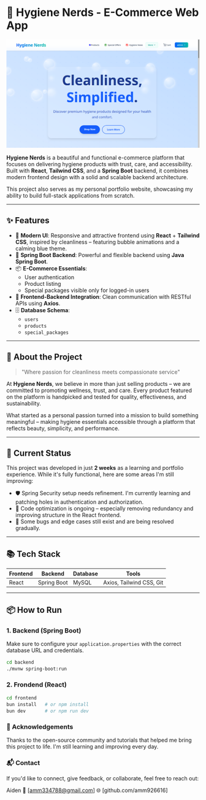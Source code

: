 # 🧼 Hygiene Nerds - E-Commerce Web App

![sample-intro-screenshot](./github_background/hygiene_nerds.png)

**Hygiene Nerds** is a beautiful and functional e-commerce platform that focuses on delivering hygiene products with trust, care, and accessibility. Built with **React**, **Tailwind CSS**, and a **Spring Boot** backend, it combines modern frontend design with a solid and scalable backend architecture.

This project also serves as my personal portfolio website, showcasing my ability to build full-stack applications from scratch.

---

## ✨ Features

- 💅 **Modern UI**: Responsive and attractive frontend using **React** + **Tailwind CSS**, inspired by cleanliness – featuring bubble animations and a calming blue theme.
- 🔐 **Spring Boot Backend**: Powerful and flexible backend using **Java Spring Boot**.
- 📦 **E-Commerce Essentials**:
  - User authentication
  - Product listing
  - Special packages visible only for logged-in users
- 🔗 **Frontend-Backend Integration**: Clean communication with RESTful APIs using **Axios**.
- 🗄️ **Database Schema**:
  - `users`
  - `products`
  - `special_packages`

---

## 🧠 About the Project

> "Where passion for cleanliness meets compassionate service"

At **Hygiene Nerds**, we believe in more than just selling products – we are committed to promoting wellness, trust, and care. Every product featured on the platform is handpicked and tested for quality, effectiveness, and sustainability.

What started as a personal passion turned into a mission to build something meaningful – making hygiene essentials accessible through a platform that reflects beauty, simplicity, and performance.

---

## 🚧 Current Status

This project was developed in just **2 weeks** as a learning and portfolio experience. While it's fully functional, here are some areas I'm still improving:

- 🛡️ Spring Security setup needs refinement. I'm currently learning and patching holes in authentication and authorization.
- 🔁 Code optimization is ongoing – especially removing redundancy and improving structure in the React frontend.
- 🐞 Some bugs and edge cases still exist and are being resolved gradually.

---

## 📚 Tech Stack

| Frontend | Backend | Database | Tools |
|----------|---------|----------|-------|
| React    | Spring Boot | MySQL     | Axios, Tailwind CSS, Git |

---

## 📦 How to Run

### 1. Backend (Spring Boot)
Make sure to configure your `application.properties` with the correct database URL and credentials.


```bash
cd backend
./mvnw spring-boot:run
```

### 2. Frondend (React)
```bash
cd frontend
bun install   # or npm install
bun dev       # or npm run dev
```

### 🤝 Acknowledgements

Thanks to the open-source community and tutorials that helped me bring this project to life. I'm still learning and improving every day.

### 📬 Contact

If you'd like to connect, give feedback, or collaborate, feel free to reach out:

Aiden
📧 [amm334788@gmail.com]
🌐 [github.com/amm926616]
